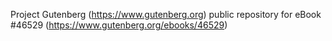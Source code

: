 Project Gutenberg (https://www.gutenberg.org) public repository for eBook #46529 (https://www.gutenberg.org/ebooks/46529)
